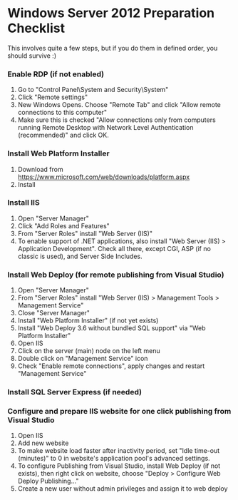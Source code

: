 # Windows Server 2012 Preparation Checklist

This involves quite a few steps, but if you do them in defined order, you should survive :)

### Enable RDP (if not enabled)
1. Go to "Control Panel\System and Security\System"
2. Click "Remote settings"
3. New Windows Opens. Choose "Remote Tab" and click "Allow remote connections to this computer"
4. Make sure this is checked "Allow connections only from computers running Remote Desktop with Network Level Authentication (recommended)" and click OK.

### Install Web Platform Installer
1. Download from https://www.microsoft.com/web/downloads/platform.aspx
2. Install

### Install IIS
1. Open "Server Manager"
2. Click "Add Roles and Features"
3. From "Server Roles" install "Web Server (IIS)"
4. To enable support of .NET applications, also install "Web Server (IIS) > Application Development". Check all there, except CGI, ASP (if no classic is used), and Server Side Includes.

### Install Web Deploy (for remote publishing from Visual Studio)
1. Open "Server Manager"
2. From "Server Roles" install "Web Server (IIS) > Management Tools > Management Service"
3. Close "Server Manager"
4. Install "Web Platform Installer" (if not yet exists)
5. Install "Web Deploy 3.6 without bundled SQL support" via "Web Platform Installer"
6. Open IIS
7. Click on the server (main) node on the left menu
8. Double click on "Management Service" icon
9. Check "Enable remote connections", apply changes and restart "Management Service"

### Install SQL Server Express (if needed)


### Configure and prepare IIS website for one click publishing from Visual Studio
1. Open IIS
2. Add new website
3. To make website load faster after inactivity period, set "Idle time-out (minutes)" to 0 in website's application pool's advanced settings.
4. To configure Publishing from Visual Studio, install Web Deploy (if not exists), then right click on website, choose "Deploy > Configure Web Deploy Publishing..."
5. Create a new user without admin privileges and assign it to web deploy
